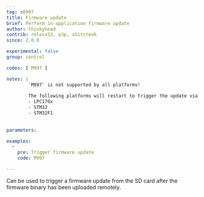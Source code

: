 ```yaml
---
tag: m0997
title: Firmware update
brief: Perform in-application firmware update
author: thinkyhead
contrib: reloxx13, p3p, shitcreek
since: 2.0.0

experimental: false
group: control

codes: [ M997 ]

notes: |
        `M997` is not supported by all platforms!   
   
        The following platforms will restart to trigger the update via bootloader\:
        - LPC176x   
        - STM32
        - STM32F1
      
      
parameters:

examples:
  -
    pre: Trigger firmware update
    code: M997

---
```


Can be used to trigger a firmware update from the SD card after the firmware binary has been uploaded remotely.
